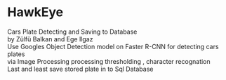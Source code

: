 # HawkEye
Cars Plate Detecting and Saving to Database                                                                                              
by Zülfü Balkan and Ege Ilgaz                                                                                                           
Use Googles Object Detection model on Faster R-CNN for detecting cars plates                                                              
via Image Processing processing thresholding , character recognation                                                                       
Last and least save stored plate in to Sql Database                                                                                       
